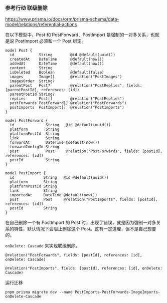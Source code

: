 ### 参考行动 联级删除
https://www.prisma.io/docs/orm/prisma-schema/data-model/relations/referential-actions

在以下模型中，Post 和 PostForward、PostImport 是强制的一对多关系，也就是说 PostImport 必须和一个 Post 绑定。
```prisma
model Post {
  id           String        @id @default(uuid())
  createdAt    DateTime      @default(now())
  addedAt      DateTime      @default(now())
  content      String
  isDeleted    Boolean       @default(false)
  images       Image[]       @relation("PostImages")
  imagesOrder  String?
  parentPost   Post?         @relation("PostReplies", fields: [parentPostId], references: [id])
  parentPostId String?
  replies      Post[]        @relation("PostReplies")
  postForwards PostForward[] @relation("PostForwards")
  postImports  PostImport[]  @relation("PostImports")
}

model PostForward {
  id              String   @id @default(uuid())
  platform        String
  platformPostId  String
  link            String
  forwardAt       DateTime @default(now())
  forwardConfigId String
  post            Post     @relation("PostForwards", fields: [postId], references: [id])
  postId          String
}

model PostImport {
  id             String   @id @default(uuid())
  platform       String
  platformPostId String
  link           String
  importedAt     DateTime @default(now())
  post           Post     @relation("PostImports", fields: [postId], references: [id])
  postId         String
}
```

在自己删除一个有 PostImport 的 Post 时，出现了错误，就是因为强制一对多关系的特性，默认情况下会阻止删除这个 Post。这有一定道理，但不是自己想要的。

`onDelete: Cascade` 来实现联级删除。
```
@relation("PostForwards", fields: [postId], references: [id], onDelete: Cascade)

@relation("PostImports", fields: [postId], references: [id], onDelete: Cascade)
```

运行迁移
```
pnpm prisma migrate dev --name PostImports-PostForwards-ImageImports-onDelete-Cascade
```
